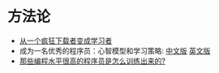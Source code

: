 # 方法论

- [从一个疯狂下载者变成学习者](./从一个疯狂下载者变成学习者.md)
- 成为一名优秀的程序员：心智模型和学习策略: [中文版](./成为一名优秀的程序员：心智模型和学习策略.md) [英文版](./To%20Be%20A%20Great%20Programmer:%20Mindset%20And%20Learning%20Strategy.md)
- [那些编程水平很高的程序员是怎么训练出来的?](./那些编程水平很高的程序员是怎么训练出来的.md)